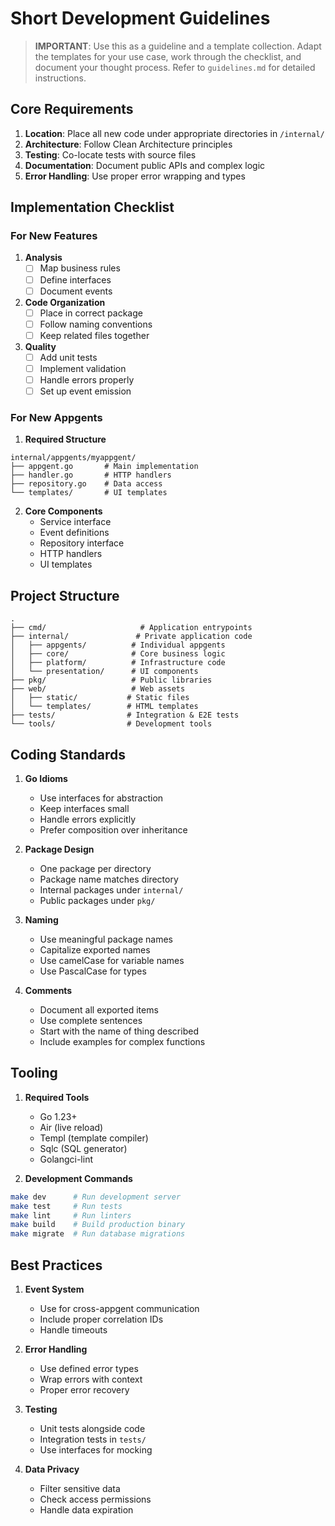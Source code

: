 # Short Development Guidelines

> **IMPORTANT**: Use this as a guideline and a template collection. Adapt the templates for your use case, work through the checklist, and document your thought process. Refer to `guidelines.md` for detailed instructions.


## Core Requirements

1. **Location**: Place all new code under appropriate directories in `/internal/`
2. **Architecture**: Follow Clean Architecture principles
3. **Testing**: Co-locate tests with source files
4. **Documentation**: Document public APIs and complex logic
5. **Error Handling**: Use proper error wrapping and types

## Implementation Checklist

### For New Features

1. **Analysis**
   - [ ] Map business rules
   - [ ] Define interfaces
   - [ ] Document events

2. **Code Organization**
   - [ ] Place in correct package
   - [ ] Follow naming conventions
   - [ ] Keep related files together

3. **Quality**
   - [ ] Add unit tests
   - [ ] Implement validation
   - [ ] Handle errors properly
   - [ ] Set up event emission

### For New Appgents

1. **Required Structure**
```
internal/appgents/myappgent/
├── appgent.go       # Main implementation
├── handler.go       # HTTP handlers
├── repository.go    # Data access
└── templates/       # UI templates
```

2. **Core Components**
   - Service interface
   - Event definitions
   - Repository interface
   - HTTP handlers
   - UI templates

## Project Structure
```
.
├── cmd/                     # Application entrypoints
├── internal/               # Private application code
│   ├── appgents/          # Individual appgents
│   ├── core/              # Core business logic
│   ├── platform/          # Infrastructure code
│   └── presentation/      # UI components
├── pkg/                   # Public libraries
├── web/                   # Web assets
│   ├── static/           # Static files
│   └── templates/        # HTML templates
├── tests/                # Integration & E2E tests
└── tools/                # Development tools
```

## Coding Standards

1. **Go Idioms**
   - Use interfaces for abstraction
   - Keep interfaces small
   - Handle errors explicitly
   - Prefer composition over inheritance

2. **Package Design**
   - One package per directory
   - Package name matches directory
   - Internal packages under `internal/`
   - Public packages under `pkg/`

3. **Naming**
   - Use meaningful package names
   - Capitalize exported names
   - Use camelCase for variable names
   - Use PascalCase for types

4. **Comments**
   - Document all exported items
   - Use complete sentences
   - Start with the name of thing described
   - Include examples for complex functions

## Tooling

1. **Required Tools**
   - Go 1.23+
   - Air (live reload)
   - Templ (template compiler)
   - Sqlc (SQL generator)
   - Golangci-lint

2. **Development Commands**
```bash
make dev      # Run development server
make test     # Run tests
make lint     # Run linters
make build    # Build production binary
make migrate  # Run database migrations
```

## Best Practices

1. **Event System**
   - Use for cross-appgent communication
   - Include proper correlation IDs
   - Handle timeouts

2. **Error Handling**
   - Use defined error types
   - Wrap errors with context
   - Proper error recovery

3. **Testing**
   - Unit tests alongside code
   - Integration tests in `tests/`
   - Use interfaces for mocking

4. **Data Privacy**
   - Filter sensitive data
   - Check access permissions
   - Handle data expiration
